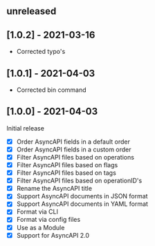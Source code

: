 ## unreleased

## [1.0.2] - 2021-03-16

- Corrected typo's

## [1.0.1] - 2021-04-03

- Corrected bin command

## [1.0.0] - 2021-04-03

Initial release

- [x] Order AsyncAPI fields in a default order
- [x] Order AsyncAPI fields in a custom order
- [x] Filter AsyncAPI files based on operations
- [x] Filter AsyncAPI files based on flags
- [x] Filter AsyncAPI files based on tags
- [x] Filter AsyncAPI files based on operationID's
- [x] Rename the AsyncAPI title
- [x] Support AsyncAPI documents in JSON format
- [x] Support AsyncAPI documents in YAML format
- [x] Format via CLI
- [x] Format via config files
- [x] Use as a Module
- [x] Support for AsyncAPI 2.0

